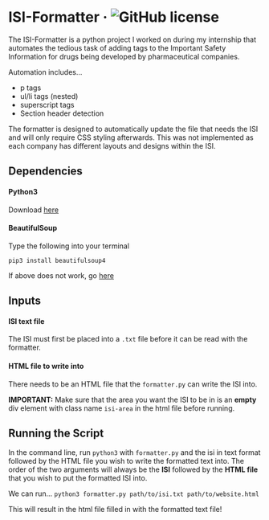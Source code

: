 # ISI-Formatter &middot; ![GitHub license](https://img.shields.io/badge/license-MIT-blue.svg) #
The ISI-Formatter is a python project I worked on during my internship that automates the tedious task of adding tags to the Important Safety Information for drugs being developed by pharmaceutical companies.

Automation includes...

* p tags
* ul/li tags (nested)
* superscript tags
* Section header detection

The formatter is designed to automatically update the file that needs the ISI and will only require CSS styling afterwards. This was not implemented as each company has different layouts and designs within the ISI.

## Dependencies ##

#### Python3 ####
Download [here](https://www.python.org/downloads/)

#### BeautifulSoup ####
Type the following into your terminal

`pip3 install beautifulsoup4`

If above does not work, go [here](https://www.crummy.com/software/BeautifulSoup/bs4/doc/#installing-beautiful-soup)

## Inputs ##
#### ISI text file ####
The ISI must first be placed into a `.txt` file before it can be read with the formatter.
#### HTML file to write into ####
There needs to be an HTML file that the `formatter.py` can write the ISI into.

**IMPORTANT:** Make sure that the area you want the ISI to be in is an **empty** div element with class name `isi-area` in the html file before running.

## Running the Script ##

In the command line, run `python3` with `formatter.py` and the isi in text format followed by the HTML file you wish to write the formatted text into. The order of the two arguments will always be the **ISI** followed by the **HTML file** that you wish to put the formatted ISI into. 

We can run...
`python3 formatter.py path/to/isi.txt path/to/website.html`

This will result in the html file filled in with the formatted text file!
